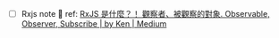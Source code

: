 
- [ ] Rxjs note 🔽
ref: [RxJS 是什麼？！ 觀察者、被觀察的對象. Observable, Observer, Subscribe | by Ken | Medium](https://ken-chen.medium.com/rxjs-%E6%98%AF%E4%BB%80%E9%BA%BC-%E8%A7%80%E5%AF%9F%E8%80%85-%E8%A2%AB%E8%A7%80%E5%AF%9F%E7%9A%84%E5%B0%8D%E8%B1%A1-a7dd9ded3b4b)
